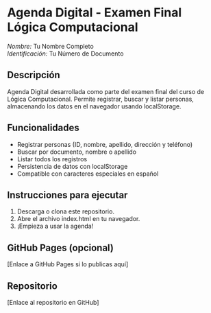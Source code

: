 # Agenda Digital - Examen Final Lógica Computacional

*Nombre:* Tu Nombre Completo  
*Identificación:* Tu Número de Documento

## Descripción
Agenda Digital desarrollada como parte del examen final del curso de Lógica Computacional. Permite registrar, buscar y listar personas, almacenando los datos en el navegador usando localStorage.

## Funcionalidades
- Registrar personas (ID, nombre, apellido, dirección y teléfono)
- Buscar por documento, nombre o apellido
- Listar todos los registros
- Persistencia de datos con localStorage
- Compatible con caracteres especiales en español

## Instrucciones para ejecutar
1. Descarga o clona este repositorio.
2. Abre el archivo index.html en tu navegador.
3. ¡Empieza a usar la agenda!

## GitHub Pages (opcional)
[Enlace a GitHub Pages si lo publicas aquí]

## Repositorio
[Enlace al repositorio en GitHub]